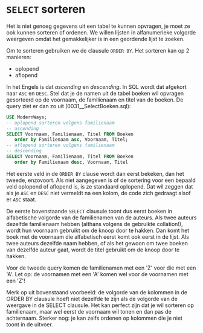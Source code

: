 # `SELECT` sorteren
Het is niet genoeg gegevens uit een tabel te kunnen opvragen, je moet ze ook kunnen sorteren of ordenen.
We willen lijsten in alfanumerieke volgorde weergeven omdat het gemakkelijker is in een geordende lijst te zoeken.

Om te sorteren gebruiken we de clausule `ORDER BY`. Het sorteren kan op 2 manieren:
* oplopend
* aflopend

In het Engels is dat *ascending* en *descending*. In SQL wordt dat afgekort naar `ASC` en `DESC`.
Stel dat je de namen uit de tabel boeken wil opvragen gesorteerd op de voornaam, de familienaam en titel van de boeken.
De query ziet er dan zo uit (0031\_\_SelectBoeken.sql):

```sql
USE ModernWays;
-- oplopend sorteren volgens familienaam
-- ascending
SELECT Voornaam, Familienaam, Titel FROM Boeken
   order by Familienaam asc, Voornaam, Titel;
-- aflopend sorteren volgens familienaam
-- descending
SELECT Voornaam, Familienaam, Titel FROM Boeken
   order by Familienaam desc, Voornaam, Titel
```

Het eerste veld in de `ORDER BY` clause wordt dan eerst bekeken, dan het tweede, enzovoort.
Als niet aangegeven is of de sortering voor een bepaald veld oplopend of aflopend is, is ze standaard oplopend.
Dat wil zeggen dat als je `ASC` en `DESC` niet vermeldt na een kolom, de code zich gedraagt alsof er `ASC` staat.

De eerste bovenstaande `SELECT` clausule toont dus eerst boeken in alfabetische volgorde van de familienamen van de auteurs.
Als twee auteurs dezelfde familienaam hebben (althans volgens de gebruikte collation!), wordt hun voornaam gebruikt om de knoop door te hakken.
Dan komt het boek met de voornaam die alfabetisch eerst komt ook eerst in de lijst.
Als twee auteurs dezelfde naam hebben, of als het gewoon om twee boeken van dezelfde auteur gaat, wordt de titel gebruikt om de knoop door te hakken.

Voor de tweede query komen de familienamen met een 'Z' voor die met een 'A'. Let op: de voornamen met een 'A' komen wel voor de voornamen met een 'Z'!

Merk op uit bovenstaand voorbeeld: de volgorde van de kolommen in de ORDER BY clausule hoeft niet dezelfde te zijn als de volgorde van de weergave in de SELECT clausule. Het kan perfect zijn dat je wil sorteren op familienaam, maar wel eerst de voornaam wil tonen en dan pas de achternaam. Sterker nog: je kan zelfs ordenen op kolommen die je niet toont in de uitvoer.
